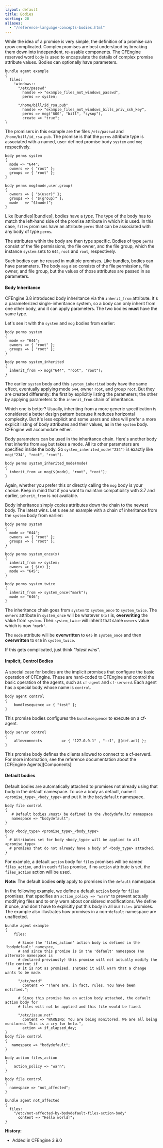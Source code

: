 ```yaml
---
layout: default
title: Bodies
sorting: 20
aliases:
  - "/reference-language-concepts-bodies.html"
---
```


While the idea of a promise is very simple, the definition of a promise can
grow complicated. Complex promises are best understood by breaking them down
into independent, re-usable components. The CFEngine reserved word `body` is
used to encapsulate the details of complex promise attribute values. Bodies
can optionally have parameters.

```cf3
bundle agent example
{
  files:
    !windows::
      "/etc/passwd"
        handle => "example_files_not_windows_passwd",
        perms => system;

      "/home/bill/id_rsa.pub"
        handle => "example_files_not_windows_bills_priv_ssh_key",
        perms => mog("600", "bill", "sysop"),
        create => "true";
}
```

The promisers in this example are the files `/etc/passwd` and
`/home/bill/id_rsa.pub`. The promise is that the `perms` attribute type is
associated with a named, user-defined promise body `system` and `mog`
respectively.

```cf3
body perms system
{
  mode => "644";
  owners => { "root" };
  groups => { "root" };
}

body perms mog(mode,user,group)
{
  owners => { "$(user)" };
  groups => { "$(group)" };
  mode   => "$(mode)";
}
```

Like [bundles][bundles], bodies have a _type_. The type of the body has to match the left-hand side of the promise attribute in which it is used. In this case, `files` promises have an attribute `perms` that can be associated with any body of type `perms`.

The attributes within the body are then type specific. Bodies of type `perms` consist of the file permissions, the file owner, and the file group, which the instance `system` sets to `644`, `root` and `root`, respectively.

Such bodies can be reused in multiple promises. Like bundles, bodies can have parameters. The body `mog` also consists of the file permissions, file owner, and file group, but the values of those attributes are passed in as parameters.

#### Body Inheritance

CFEngine 3.8 introduced body inheritance via the `inherit_from`
attribute. It's a parameterized single-inheritance system, so a body
can only inherit from one other body, and it can apply parameters. The
two bodies **must** have the same type.

Let's see it with the `system` and `mog` bodies from earlier:

```cf3
body perms system
{
  mode => "644";
  owners => { "root" };
  groups => { "root" };
}

body perms system_inherited
{
  inherit_from => mog("644", "root", "root");
}
```

The earlier `system` body and this `system_inherited` body have the
same effect, eventually applying mode `644`, owner `root`, and group
`root`. But they are created differently: the first by explicitly
listing the parameters; the other by applying parameters to the
`inherit_from` chain of inheritance.

Which one is better? Usually, inheriting from a more generic
specification is considered a better design pattern because it reduces
horizontal complexity. But it's less explicit and some users and sites
will prefer a more explicit listing of body attributes and their
values, as in the `system` body. CFEngine will accomodate either.

Body parameters can be used in the inheritance chain. Here's another
body that inherits from `mog` but takes a mode. All its other
parameters are specified inside the body. So
`system_inherited_mode("234")` is exactly like `mog("234", "root",
"root")`.

```cf3
body perms system_inherited_mode(mode)
{
  inherit_from => mog($(mode), "root", "root");
}
```

Again, whether you prefer this or directly calling the `mog` body is
your choice. Keep in mind that if you want to maintain compatibility
with 3.7 and earlier, `inherit_from` is not available.

Body inheritance simply copies attributes down the chain to the newest
body. The latest wins. Let's see an example with a chain of
inheritance from the `system` body from earlier:

```cf3
body perms system
{
  mode => "644";
  owners => { "root" };
  groups => { "root" };
}

body perms system_once(x)
{
  inherit_from => system;
  owners => { $(x) };
  mode => "645";
}

body perms system_twice
{
  inherit_from => system_once("mark");
  mode => "646";
}
```

The inheritance chain goes from `system` to `system_once` to
`system_twice`. The `owners` attribute in `system_once` will be
whatever `$(x)` is, **overwriting** the value from `system`. Then
`system_twice` will inherit that same `owners` value which is now `"mark"`.

The `mode` attribute will be **overwritten** to `645` in `system_once`
and then **overwritten** to `646` in `system_twice`.

If this gets complicated, just think _"latest wins"_.

#### Implicit, Control Bodies

A special case for bodies are the implicit promises that configure the basic
operation of CFEngine. These are hard-coded to CFEngine and control the basic
operation of the agents, such as `cf-agent` and `cf-serverd`. Each agent has a
special body whose name is `control`.

```cf3
body agent control
{
    bundlesequence => { "test" };
}
```

This promise bodies configures the `bundlesequence` to execute on a cf-agent.

```cf3
body server control
{
    allowconnects         => { "127.0.0.1" , "::1", @(def.acl) };
}
```

This promise body defines the clients allowed to connect to a cf-serverd.
For more information, see the reference documentation about the [CFEngine
Agents][Components]

#### Default bodies

Default bodies are automatically attached to promises not already using that
body in the default namespace. To use a body as default, name it
`<promise_type>_<body_type>` and put it in the `bodydefault` namespace.

```cf3 {skip TODO}
body file control
{
   # Default bodies /must/ be defined in the /bodydefault/ namespace
   namespace => "bodydefault";
}

body <body_type> <promise_type>_<body_type>
{
  # Attributes set for body <body_type> will be applied to all <promise_type>
  # promises that do not already have a body of <body_type> attached.
}
```

For example, a default `action` body for `files` promises will be named
`files_action`, and in each `files` promise, if no `action` attribute is set,
the `files_action` action will be used.

**Note:** The default bodies **only** apply to promises in the `default` namespace.

In the following example, we define a default `action` body for `files`
promises, that specifies an `action_policy => "warn"` to prevent actually
modifying files and to only warn about considered modifications. We define it
once, and don't have to explicitly put this body in all our `files` promises.
The example also illustrates how promises in a non-`default` namespace are
unaffected.

```cf3
bundle agent example
{
    files:

      # Since the 'files_action' action body is defined in the 'bodydefault' namespce,
      # and since this promise is in the 'default' namespace (no alternate namespace is
      # declared previously) this promise will not actually modify the file content if
      # it is not as promised. Instead it will warn that a change wants to be made.

      "/etc/motd"
        content => "There are, in fact, rules. You have been notified.";

      # Since this promise has an action body attached, the default action body for
      # files will not be applied and this file would be fixed.

      "/etc/issue.net"
        content => "WARNING: You are being monitored. We are all being monitored. This is a cry for help.",
        action => if_elapsed_day;
}
body file control
{
   namespace => "bodydefault";
}

body action files_action
{
    action_policy => "warn";
}

body file control
{
  namespace => "not_affected";
}

bundle agent not_affected
{
  files:
    "/etc/not-affected-by-bodydefault-files-action-body"
      content => "Hello world!";
}
```

**History:**

- Added in CFEngine 3.9.0

